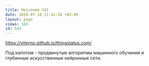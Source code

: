 ```yaml
---
title: Heisenme 541
date: 2019-07-18 11:41:56 +03:00
layout: page
views: 163
id: 541
---
```


https://vlterno.github.io/thingstatus.com/

Под капотом - продвинутые алгоритмы машинного обучения и глубинные искусственные нейронные сети.


